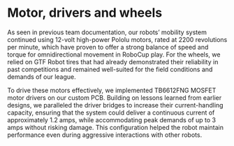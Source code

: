 # Motor, drivers and wheels

As seen in previous team documentation, our robots’ mobility system continued using 12-volt high-power Pololu motors, rated at 2200 revolutions per minute, which have proven to offer a strong balance of speed and torque for omnidirectional movement in RoboCup play. For the wheels, we relied on GTF Robot tires that had already demonstrated their reliability in past competitions and remained well-suited for the field conditions and demands of our league.

To drive these motors effectively, we implemented TB6612FNG MOSFET motor drivers on our custom PCB. Building on lessons learned from earlier designs, we paralleled the driver bridges to increase their current-handling capacity, ensuring that the system could deliver a continuous current of approximately 1.2 amps, while accommodating peak demands of up to 3 amps without risking damage. This configuration helped the robot maintain performance even during aggressive interactions with other robots.
